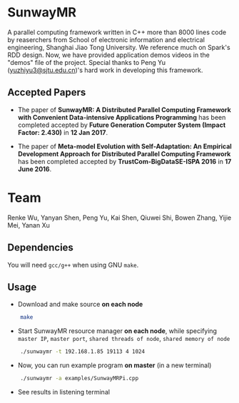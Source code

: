 # SunwayMR

A parallel computing framework written in C++ more than 8000 lines code by reaserchers from School of electronic information and electrical engineering, Shanghai Jiao Tong University. We reference much on Spark's RDD design. Now, we have provided application demos videos in the "demos" file of the project. Special thanks to Peng Yu (yuzhiyu3@sjtu.edu.cn)'s hard work in developing this framework.

## Accepted Papers

* The paper of **SunwayMR: A Distributed Parallel Computing Framework with Convenient Data-intensive Applications Programming** has been completed accepted by **Future Generation Computer System (Impact Factor: 2.430)** in **12 Jan 2017**.

* The paper of **Meta-model Evolution with Self-Adaptation: An Empirical Development Approach for Distributed Parallel Computing Framework** has been completed accepted by **TrustCom-BigDataSE-ISPA 2016** in **17 June 2016**.

# Team

Renke Wu, Yanyan Shen, Peng Yu, Kai Shen, Qiuwei Shi, Bowen Zhang, Yijie Mei, Yanan Xu

## Dependencies

You will need `gcc/g++` when using GNU `make`.

## Usage

* Download and make source **on each node**

```bash
    make
```

* Start SunwayMR resource manager **on each node**, while specifying `master IP`, `master port`, `shared threads of node`, `shared memory of node`

```bash
    ./sunwaymr -t 192.168.1.85 19113 4 1024
```

* Now, you can run example program **on master** (in a new terminal)

```bash
    ./sunwaymr -a examples/SunwayMRPi.cpp
```

* See results in listening terminal 
